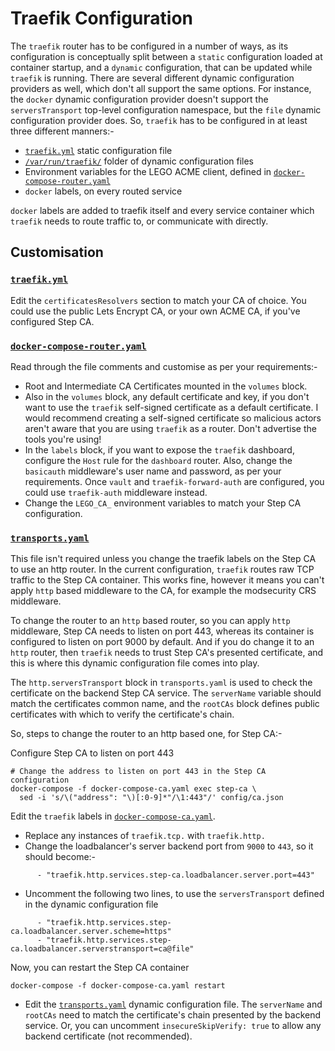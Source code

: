 # Traefik Configuration

The `traefik` router has to be configured in a number of ways, as its
configuration is conceptually split between a `static` configuration loaded at
container startup, and a `dynamic` configuration, that can be updated while
`traefik` is running. There are several different dynamic configuration
providers as well, which don't all support the same options. For instance, the
`docker` dynamic configuration provider doesn't support the `serversTransport`
top-level configuration namespace, but the `file` dynamic configuration
provider does. So, `traefik` has to be configured in at least three different
manners:-

- [`traefik.yml`](../traefik/traefik.yml) static configuration file
- [`/var/run/traefik/`](../traefik/dynamic-config/) folder of dynamic
  configuration files
- Environment variables for the LEGO ACME client, defined in
  [`docker-compose-router.yaml`](../docker-compose-router.yaml)
- `docker` labels, on every routed service

`docker` labels are added to traefik itself and every service container which
`traefik` needs to route traffic to, or communicate with directly.

## Customisation

### [`traefik.yml`](../traefik/traefik.yml)

Edit the `certificatesResolvers` section to match your CA of choice. You could
use the public Lets Encrypt CA, or your own ACME CA, if you've configured Step
CA.

### [`docker-compose-router.yaml`](../docker-compose-router.yaml)

Read through the file comments and customise as per your requirements:-

- Root and Intermediate CA Certificates mounted in the `volumes` block.
- Also in the `volumes` block, any default certificate and key, if you don't
  want to use the `traefik` self-signed certificate as a default certificate. I
  would recommend creating a self-signed certificate so malicious actors aren't
  aware that you are using `traefik` as a router. Don't advertise the tools
  you're using!
- In the `labels` block, if you want to expose the `traefik` dashboard,
  configure the `Host` rule for the `dashboard` router. Also, change the
  `basicauth` middleware's user name and password, as per your requirements.
  Once `vault` and `traefik-forward-auth` are configured, you could use
  `traefik-auth` middleware instead.
- Change the `LEGO_CA_` environment variables to match your Step CA
  configuration.

### [`transports.yaml`](../traefik/dynamic-config/transports.yaml)

This file isn't required unless you change the traefik labels on the Step CA
to use an http router. In the current configuration, `traefik` routes raw TCP
traffic to the Step CA container. This works fine, however it means you can't
apply `http` based middleware to the CA, for example the modsecurity CRS
middleware.

To change the router to an `http` based router, so you can apply `http`
middleware, Step CA needs to listen on port 443, whereas its container is
configured to listen on port 9000 by default. And if you do change it to an
`http` router, then `traefik` needs to trust Step CA's presented certificate,
and this is where this dynamic configuration file comes into play.

The `http.serversTransport` block in `transports.yaml` is used to check the
certificate on the backend Step CA service. The `serverName` variable should
match the certificates common name, and the `rootCAs` block defines public
certificates with which to verify the certificate's chain.

So, steps to change the router to an http based one, for Step CA:-

Configure Step CA to listen on port 443
```
# Change the address to listen on port 443 in the Step CA configuration
docker-compose -f docker-compose-ca.yaml exec step-ca \
  sed -i 's/\("address": "\)[:0-9]*"/\1:443"/' config/ca.json
```

Edit the `traefik` labels in
[`docker-compose-ca.yaml`](../docker-compose-ca.yaml).

 - Replace any instances of `traefik.tcp.` with `traefik.http.`
 - Change the loadbalancer's server backend port from `9000` to `443`, so it
   should become:-
```
      - "traefik.http.services.step-ca.loadbalancer.server.port=443"
```
 - Uncomment the following two lines, to use the `serversTransport`
   defined in the dynamic configuration file
``` 
      - "traefik.http.services.step-ca.loadbalancer.server.scheme=https"
      - "traefik.http.services.step-ca.loadbalancer.serverstransport=ca@file"
```

Now, you can restart the Step CA container
```
docker-compose -f docker-compose-ca.yaml restart
```

 - Edit the [`transports.yaml`](../traefik/dyanamic-config/transports.yaml)
   dynamic configuration file. The `serverName` and `rootCAs` need to match the
   certificate's chain presented by the backend service. Or, you can uncomment
  `insecureSkipVerify: true` to allow any backend certificate (not recommended).
